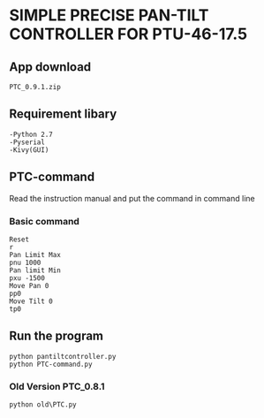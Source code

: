 # SIMPLE PRECISE PAN-TILT CONTROLLER FOR PTU-46-17.5
## App download
    PTC_0.9.1.zip 
## Requirement libary
    -Python 2.7
    -Pyserial
    -Kivy(GUI)
## PTC-command
Read the instruction manual and put the command in command line
### Basic command 
    Reset
    r
    Pan Limit Max
    pnu 1000
    Pan limit Min
    pxu -1500
    Move Pan 0
    pp0 
    Move Tilt 0 
    tp0
## Run the program 
    python pantiltcontroller.py
    python PTC-command.py
### Old Version PTC_0.8.1
    python old\PTC.py
	
